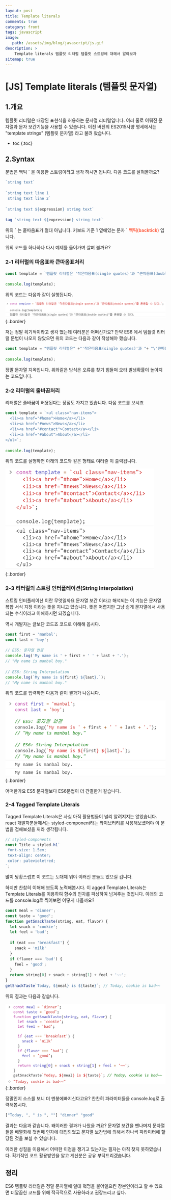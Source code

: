 ```yaml
---
layout: post
title: Template literals
comments: true
category: front
tags: javascript
image: 
   path: /assets/img/blog/javascript/js.gif
description: >
    Template literals 템플릿 리터럴 템플릿 스트링에 대해서 알아보자 
sitemap: true
---
```


# [JS] Template literals (템플릿 문자열)

## 1.개요
템플릿 리터럴은 내장된 표현식을 허용하는 문자열 리터럴입니다. 여러 줄로 이뤄진 문자열과 문자 보간기능을 사용할 수 있습니다. 이전 버전의 ES2015사양 명세에서는 "template strings" (템플릿 문자열) 라고 불려 왔습니다.

<!--more-->

* toc
{:toc}

## 2.Syntax 
문법은 백틱 ` 을 이용한 스트링이라고 생각 하시면 됩니다. 다음 코드를 살펴볼까요? 

```js
`string text`

`string text line 1
 string text line 2`

`string text ${expression} string text`

tag `string text ${expression} string text`
```

위의 \` 는 홑따옴표가 절대 아닙니다. 키보드 기준 1 옆에있는 문자 \` <strong style="color:tomato">백틱(backtick)</strong> 입니다. 


위의 코드를 하나하나 다시 예제를 들어가며 살펴 볼까요? 

### 2-1 리터럴의 따옴표와 큰따옴표처리
```js
const template = `템플릿 리터럴은 '작은따옴표(single quotes)'과 "큰따옴표(double quotes)"를 혼용할 수 있다.`;

console.log(template);
```
위의 코드는 다음과 같이 실행됩니다. 

![tamplate](/assets/img/blog/javascript/2021/04/08.PNG  "tamplate"){:.border}

저는 정말 획기적이라고 생각 했는데 여러분은 어떠신가요? 만약 ES6 에서 템플릿 리터럴 문법이 나오지 않았으면 위의 코드는 다음과 같이 작성해야 했습니다. 

```js
const template = "템플릿 리터럴은" +"'작은따옴표(single quotes)'과 "+ "\"큰따옴표(double quotes)\"를 혼용할 수 있다.";

console.log(template);
```
정말  문자열 지옥입니다. 위와같은 방식은 오류를 찾기 힘들며 오타 발생확률이 높아지는 코드입니다. 

### 2-2 리터럴의 줄바꿈처리
리터럴은 줄바꿈이 허용된다는 장점도 가지고 있습니다. 다음 코드를 보시죠 

```js
const template = `<ul class="nav-items">
  <li><a href="#home">Home</a></li>
  <li><a href="#news">News</a></li>
  <li><a href="#contact">Contact</a></li>
  <li><a href="#about">About</a></li>
</ul>`;

console.log(template);
```
위의 코드를 실행하면 아래의 코드와 같은 형태로 여러줄 이 출력됩니다. 

![tamplate](/assets/img/blog/javascript/2021/04/09.PNG  "tamplate"){:.border}


### 2-3 리터럴의 스트링 인터폴레이션(String Interpolation)
스트링 인터폴레이션 이란 무엇일까요 문자열 보간 이라고 해석되는 이 기능은 문자열 복합 서식 지정 이라는 뜻을 지니고 있습니다. 뜻은 어렵지만 그냥 쉽게 문자열에서 사용되는 수식이라고 이해하시면 되겠습니다. 

역시 개발자는 글보단 코드죠 코드로 이해해 봅시다. 

```js
const first = 'manbal';
const last = 'boy';

// ES5: 문자열 연결
console.log('My name is ' + first + ' ' + last + '.');
// "My name is manbal boy."

// ES6: String Interpolation
console.log(`My name is ${first} ${last}.`);
// "My name is manbal boy."
```

위의 코드를 입력하면 다음과 같이 결과가 나옵니다. 


![tamplate](/assets/img/blog/javascript/2021/04/10.PNG  "tamplate"){:.border}

어떠한가요 ES5 문자열보다 ES6문법이 더 간결한거 같습니다. 

### 2-4 Tagged Template Literals 
Tagged Template Literals은 사실 아직 활용법들이 널리 알려지지는 않았습니다. react 개발자분들께서는 styled-component라는 라이브러리를  사용해보셨어야 이 문법을 접해보셨을 꺼라 생각됩니다.


```js
// styled-components
const Title = styled.h1`
 font-size: 1.5em;
 text-align: center;
 color: palevioletred;
`;
```

많이 당황스럽죠 이 코드는 도대체 뭐야 이러신 분들도 있으실 겁니다. 

하지만 찬참히 이해해 보도록 노력해봅시다. 이 agged Template Literals는 Template Literals를 이용하여 함수의 인자를 파싱하여 넘겨주는 것입니다. 아래의 코드를 console.log로 찍어보면 어떻게 나올까요?

```js
const meal = 'dinner';
const taste = 'good';
function getSnackTaste(string, eat, flavor) {
  let snack = 'cookie';
  let feel = 'bad';
  
  if (eat === 'breakfast') {
    snack = 'milk'
  }
  if (flavor === 'bad') {
    feel = 'good';
  }
  return string[0] + snack + string[1] + feel + '~~';
}
getSnackTaste`Today, ${meal} is ${taste}`; // Today, cookie is bad~~
```

위의 결과는 다음과 같습니다. 

![tamplate](/assets/img/blog/javascript/2021/04/11.PNG  "tamplate"){:.border}

정말인지 소스를 보니 더 멘붕에빠지신다고요? 찬찬히 파라미터들을 console.log로 출력해봅시다.

```js
["Today, ", " is ", ""] "dinner" "good"
```

결과는 다음과 같습니다. 
왜이러한 결과가 나왔을 까요? 문자열 보간을 뺀나머지 문자열들을 배열화해 첫번째 인자에 대입되었고 문자열 보간법에 의해서 하나씩 파라미터에 할당된 것을 보실 수 있습니다. 

이러한 성질을 이용해서 어떠한 이점을 챙기고 있는지는 필자는 아직 찾지 못하였습니다. 획기적인 코드 활용방안을 알고 계신분은 공유 부탁드리겠습니다. 

## 정리
ES6 템플릿 리터럴은 정말 문자열에 일대 혁명을 불어일으킨 장본인이라고 할 수 있으면 더깔끔한 코드를 위해 적극적으로 사용하라고 권장드리고 싶다.